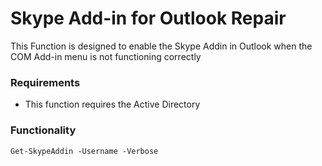 # Skype Add-in for Outlook Repair
This Function is designed to enable the Skype Addin in Outlook when the COM Add-in menu is not functioning correctly

### Requirements
- This function requires the Active Directory 

### Functionality
```Get-SkypeAddin -Username -Verbose```
